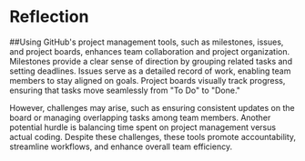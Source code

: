 # Reflection 
##Using GitHub's project management tools, such as milestones, issues, and project boards, enhances team collaboration and project organization. Milestones provide a clear sense of direction by grouping related tasks and setting deadlines. Issues serve as a detailed record of work, enabling team members to stay aligned on goals. Project boards visually track progress, ensuring that tasks move seamlessly from "To Do" to "Done."

However, challenges may arise, such as ensuring consistent updates on the board or managing overlapping tasks among team members. Another potential hurdle is balancing time spent on project management versus actual coding. Despite these challenges, these tools promote accountability, streamline workflows, and enhance overall team efficiency.
